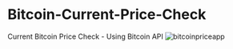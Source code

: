 # Bitcoin-Current-Price-Check
Current Bitcoin Price Check - Using Bitcoin API
![bitcoinpriceapp](https://user-images.githubusercontent.com/27201449/38639509-50d96d1a-3d86-11e8-8ee2-53ba14f9757f.PNG)

